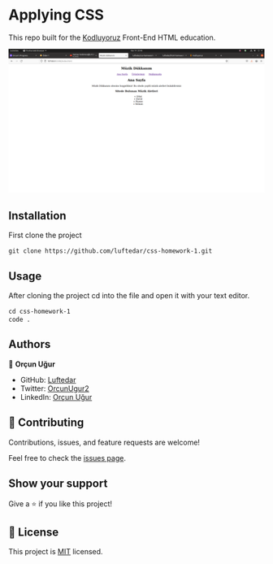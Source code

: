 # Applying CSS
This repo built for the [Kodluyoruz](https://www.kodluyoruz.org/) Front-End HTML education.

![screenshot](./github.png)

## Installation

First clone the project

```
git clone https://github.com/luftedar/css-homework-1.git
```

## Usage

After cloning the project cd into the file and open it with your text editor.

```
cd css-homework-1
code .
```

## Authors

👤 **Orçun Uğur**

- GitHub: [Luftedar](https://github.com/luftedar)
- Twitter: [OrcunUgur2](https://twitter.com/OrcunUgur2)
- LinkedIn: [Orçun Uğur](https://www.linkedin.com/in/or%C3%A7un-u%C4%9Fur-089148181/)

## 🤝 Contributing

Contributions, issues, and feature requests are welcome!

Feel free to check the [issues page](../../issues/).

## Show your support

Give a ⭐️ if you like this project!

## 📝 License

This project is [MIT](./MIT.md) licensed.